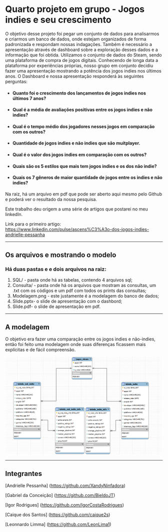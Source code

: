 # Quarto projeto em grupo - Jogos indies e seu crescimento
O objetivo desse projeto foi pegar um conjunto de dados para analisarmos e criarmos um banco de dados, onde estejam organizados de forma padronizada e respondam nossas indagações. Também é necessário a apresentação através de dashboard sobre a exploração desses dados e a informação que foi obtida. Utilizamos o conjunto de dados do Steam, sendo uma plataforma de compra de jogos digitais. Conhecendo de longa data a plataforma por experiências próprias, nosso grupo em conjunto decidiu fazer uma apresentação mostrando a potência dos jogos indies nos últimos anos. O Dashboard e nossa apresentação responderá às seguintes perguntas:

- <h4> Quanto foi o crescimento dos lançamentos de jogos indies nos últimos 7 anos? </h4>
- <h4> Qual é a média de avaliações positivas entre os jogos indies e não indies? </h4>
- <h4> Qual é o tempo médio dos jogadores nesses jogos em comparação com os outros? </h4>
- <h4> Quantidade de jogos indies e não indies que são muitplayer. </h4>
- <h4> Qual é o valor dos jogos indies em comparação com os outros?</<h4>
- <h4> Quais são os 5 estilos que mais tem jogos indies e os dos não indie? </h4>
- <h4> Quais os 7 gêneros de maior quantidade de jogos entre os indies e não indies? </h4>

Na raiz, há um arquivo em pdf que pode ser aberto aqui mesmo pelo Github e poderá ver o resultado da nossa pesquisa.

Este trabalho deu origem a uma série de artigos que postarei no meu linkedIn.
  
Link para o primeiro artigo: https://www.linkedin.com/pulse/ascens%C3%A3o-dos-jogos-indies-andrielle-pessanha
<hr>

## Os arquivos e mostrando o modelo  
<h3> Há duas pastas e e dois arquivos na raiz: </h3>
<ol> 
<li> SQL/ - pasta onde há as tabelas, contendo 4 arquivos sql;</li>
<li> Consulta/ - pasta onde há os arquivos que mostram as consultas, um .txt com os códigos e um pdf com todos os prints das consultas;</li>
<li> Modelagem.png - este justamente é a modelagem do banco de dados;</li>
<li> Slide.pptx- o slide de apresentação com o dashbord; </li>
<li> Slide.pdf- o slide de apresentação em pdf. </li>
</ol>

<hr>

## A modelagem 
O objetivo era fazer uma comparação entre os jogos indies e não-indies, então foi feito uma modelagem onde suas diferenças ficassem mais explícitas e de fácil compreensão.

<img src="Modelagem.png" width="500px"/>

<hr>

## Integrantes

[Andrielle Pessanha] (https://github.com/XandyNinfadora)

[Gabriel da Conceição] (https://github.com/BieldoJT)

[Igor Rodrigues] (https://github.com/IgorCostaRodrigues)

[Caique dos Santos] (https://github.com/caique2s)

[Leonnardo Limma] (https://github.com/LeonLima1)

<br>

